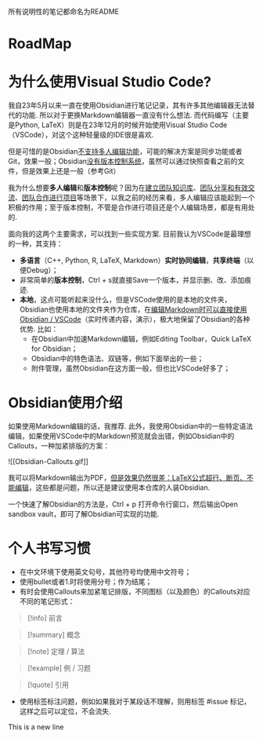 所有说明性的笔记都命名为README

# RoadMap


# 为什么使用Visual Studio Code?


我自23年5月以来一直在使用Obsidian进行笔记记录，其有许多其他编辑器无法替代的功能. 所以对于更换Markdown编辑器一直没有什么想法. 而代码编写（主要是Python, LaTeX）则是在23年12月的时候开始使用Visual Studio Code（VSCode），对这个这种轻量级的IDE很是喜欢.

但是可惜的是Obsidian<u>不支持多人编辑功能</u>，可能的解决方案是同步功能或者Git，效果一般；Obsidian<u>没有版本控制系统</u>，虽然可以通过快照查看之前的文件，但是效果上还是一般（参考Git）

我为什么想要**多人编辑**和**版本控制**呢？因为在<u>建立团队知识库</u>、<u>团队分享和有效交流</u>、<u>团队合作进行项目</u>等场景下，以我之前的经历来看，多人编辑应该能起到一个积极的作用；至于版本控制，不管是合作进行项目还是个人编辑场景，都是有用处的.

面向我的这两个主要需求，可以找到一些实现方案. 目前我认为VSCode是最理想的一种，其支持：
- **多语言**（C++, Python, R, LaTeX, Markdown）**实时协同编辑**，**共享终端**（以便Debug）；
- 非常简单的**版本控制**，Ctrl + s就直接Save一个版本，并显示删、改、添加痕迹.
- **本地**，这点可能听起来没什么，但是VSCode使用的是本地的文件夹，Obsidian也使用本地的文件夹作为仓库，在<u>编辑Markdown时可以直接使用Obsidian / VSCode</u>（实时传递内容，演示），极大地保留了Obsidian的各种优势. 比如：
	- 在Obsidian中加速Markdown编辑，例如Editing Toolbar，Quick LaTeX for Obsidian；
	- Obsidian中的特色语法、双链等，例如下面举出的一些；
	- 附件管理，虽然Obsidian在这方面一般，但也比VSCode好多了；

# Obsidian使用介绍

如果使用Markdown编辑的话，我推荐. 此外，我使用Obsidian中的一些特定语法编辑，如果使用VSCode中的Markdown预览就会出错，例如Obsidian中的Callouts，一种加紧排版的方案：

![[Obsidian-Callouts.gif]]

我可以将Markdown输出为PDF，<u>但是效果仍然很差：LaTeX公式超行、断页、不能编辑</u>，这些都是问题，所以还是建议使用本仓库的人装Obsidian.

一个快速了解Obsidian的方法是，Ctrl + p 打开命令行窗口，然后输出Open sandbox vault，即可了解Obsidian可实现的功能.

# 个人书写习惯

- 在中文环境下使用英文句号，其他符号均使用中文符号；
- 使用bullet或者1.时将使用分号；作为结尾；
- 有时会使用Callouts来加紧笔记排版，不同图标（以及颜色）的Callouts对应不同的笔记形式：

>[!info] 前言

>[!summary] 概念

>[!note] 定理 / 算法

>[!example] 例 / 习题

>[!quote] 引用

- 使用标签标注问题，例如如果我对于某段话不理解，则用标签 #issue 标记，这样之后可以定位，不会流失.

This is a new line